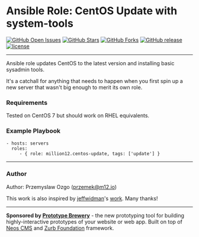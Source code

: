 # Ansible Role: CentOS Update with system-tools
[![GitHub Open Issues](https://img.shields.io/github/issues/million12/ansible-role-centos-update.svg)](https://github.com/million12/ansible-role-centos-update/issues)
[![GitHub Stars](https://img.shields.io/github/stars/million12/ansible-role-centos-update.svg)](https://github.com/million12/ansible-role-centos-update)
[![GitHub Forks](https://img.shields.io/github/forks/million12/ansible-role-centos-update.svg)](https://github.com/million12/ansible-role-centos-update)
[![GitHub release](https://img.shields.io/github/release/million12/ansible-role-centos-update.svg?maxAge=2592000)](https://github.com/million12/ansible-role-centos-update)
[![license](https://img.shields.io/github/license/million12/ansible-role-centos-update.svg?maxAge=2592000)](https://github.com/million12/ansible-role-centos-update/blob/master/LICENSE)

---

Ansible role updates CentOS to the latest version and installing basic sysadmin tools.

It's a catchall for anything that needs to happen when you first spin up a new server that wasn't big enough to merit its own role.

### Requirements
Tested on CentOS 7 but should work on RHEL equivalents.

### Example Playbook

    - hosts: servers
      roles:
         - { role: million12.centos-update, tags: ['update'] }


---
### Author

Author: Przemyslaw Ozgo (<przemek@m12.io>)

This work is also inspired by [jeffwidman](https://github.com/jeffwidman)'s [work](https://github.com/jeffwidman/ansible-centos-bootstrap). Many thanks!


---
**Sponsored by [Prototype Brewery](http://prototypebrewery.io/)** - the new prototyping tool for building highly-interactive prototypes of your website or web app. Built on top of [Neos CMS](https://www.neos.io/) and [Zurb Foundation](http://foundation.zurb.com/) framework.
